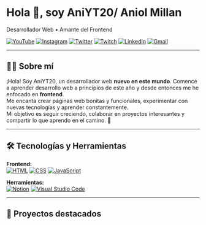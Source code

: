 # Hola 👋, soy AniYT20/ Aniol Millan
Desarrollador Web • Amante del Frontend

[![YouTube](https://img.icons8.com/color/48/000000/youtube-play.png)](https://www.youtube.com/@AniYT20)
[![Instagram](https://img.icons8.com/fluency/48/000000/instagram-new.png)](https://www.instagram.com/aniyt_20)
[![Twitter](https://img.icons8.com/fluency/48/000000/twitter.png)](https://x.com/AniYT20)
[![Twitch](https://img.icons8.com/color/48/000000/twitch--v2.png)](https://www.twitch.tv/aniyt_20)
[![LinkedIn](https://img.icons8.com/fluency/48/000000/linkedin.png)](https://www.linkedin.com/in/anigames-undefined-32b26838)
[![Gmail](https://img.icons8.com/fluency/48/000000/apple-mail.png)](mailto:aniolmillan@gmail.com)

---

## 👨‍💻 Sobre mí

¡Hola! Soy AniYT20, un desarrollador web **nuevo en este mundo**. Comencé a aprender desarrollo web a principios de este año y desde entonces me he enfocado en **frontend**.  
Me encanta crear páginas web bonitas y funcionales, experimentar con nuevas tecnologías y aprender constantemente.  
Mi objetivo es seguir creciendo, colaborar en proyectos interesantes y compartir lo que aprendo en el camino. 🚀

---

## 🛠 Tecnologías y Herramientas

**Frontend:**  
[![HTML](https://img.icons8.com/color/48/000000/html-5--v1.png)](https://developer.mozilla.org/es/docs/Web/HTML)
[![CSS](https://img.icons8.com/color/48/000000/css3.png)](https://developer.mozilla.org/es/docs/Web/CSS)
[![JavaScript](https://img.icons8.com/color/48/000000/javascript--v1.png)](https://developer.mozilla.org/es/docs/Web/JavaScript)

**Herramientas:**  
[![Notion](https://img.icons8.com/fluency/48/000000/notion.png)](https://www.notion.so/)
[![Visual Studio Code](https://img.icons8.com/fluency/48/000000/visual-studio-code-2019.png)](https://code.visualstudio.com/)

---

## 📁 Proyectos destacados
